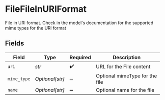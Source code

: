 # FileFileInURIFormat

File in URI format. Check in the model's documentation for the supported mime types for the URI format


## Fields

| Field                          | Type                           | Required                       | Description                    |
| ------------------------------ | ------------------------------ | ------------------------------ | ------------------------------ |
| `uri`                          | *str*                          | :heavy_check_mark:             | URL for the File content       |
| `mime_type`                    | *Optional[str]*                | :heavy_minus_sign:             | Optional mimeType for the file |
| `name`                         | *Optional[str]*                | :heavy_minus_sign:             | Optional name for the file     |